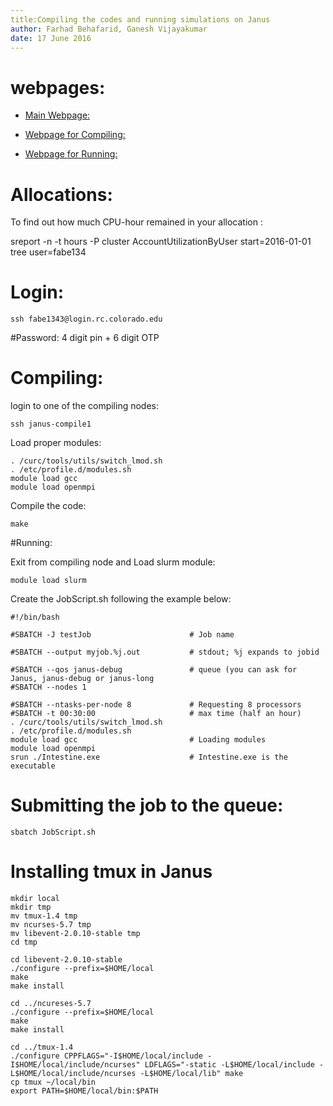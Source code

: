 ```yaml
---
title:Compiling the codes and running simulations on Janus
author: Farhad Behafarid, Ganesh Vijayakumar
date: 17 June 2016
---
```


# webpages:	

* [Main Webpage:](https://www.rc.colorado.edu/support/user-guide/batch-queueing.html#interactive_jobs)

* [Webpage for Compiling:](https://www.rc.colorado.edu/support/user-guide/software-compilation.html)

* [Webpage for Running:](https://www.rc.colorado.edu/support/user-guide/batch-queueing.html)

# Allocations:
To find out how much CPU-hour remained in your allocation :

  sreport -n -t hours -P cluster AccountUtilizationByUser start=2016-01-01 tree user=fabe134

# Login:	
	ssh fabe1343@login.rc.colorado.edu 

#Password:
	4 digit pin + 6 digit OTP


# Compiling: 	

login to one of the compiling nodes:	

	ssh janus-compile1


Load proper modules:

	. /curc/tools/utils/switch_lmod.sh
	. /etc/profile.d/modules.sh
	module load gcc
	module load openmpi

Compile the code:
      
	make


#Running:

Exit from compiling node and Load slurm module:

	module load slurm


Create the JobScript.sh following the example below:

	#!/bin/bash                                                               
	#SBATCH -J testJob                      # Job name                                     
	#SBATCH --output myjob.%j.out           # stdout; %j expands to jobid                 
	#SBATCH --qos janus-debug               # queue (you can ask for Janus, janus-debug or janus-long
	#SBATCH --nodes 1                                                             
	#SBATCH --ntasks-per-node 8             # Requesting 8 processors 
	#SBATCH -t 00:30:00                     # max time (half an hour) 
	. /curc/tools/utils/switch_lmod.sh
	. /etc/profile.d/modules.sh
	module load gcc                         # Loading modules
	module load openmpi
	srun ./Intestine.exe                    # Intestine.exe is the executable



# Submitting the job to the queue:

	sbatch JobScript.sh

# Installing tmux in Janus
	mkdir local
	mkdir tmp
	mv tmux-1.4 tmp
	mv ncurses-5.7 tmp
	mv libevent-2.0.10-stable tmp
	cd tmp

	cd libevent-2.0.10-stable
	./configure --prefix=$HOME/local
	make
	make install

	cd ../ncureses-5.7
	./configure --prefix=$HOME/local
	make
	make install

	cd ../tmux-1.4
	./configure CPPFLAGS="-I$HOME/local/include -I$HOME/local/include/ncurses" LDFLAGS="-static -L$HOME/local/include -L$HOME/local/include/ncurses -L$HOME/local/lib" make
	cp tmux ~/local/bin
	export PATH=$HOME/local/bin:$PATH	


